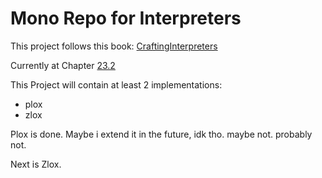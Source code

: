 # Mono Repo for Interpreters

This project follows this book: [CraftingInterpreters](https://craftinginterpreters.com/index.html)

Currently at Chapter [23.2](https://craftinginterpreters.com/jumping-back-and-forth.html#logical-operators)

This Project will contain at least 2 implementations:

- plox
- zlox

Plox is done. Maybe i extend it in the future, idk tho. maybe not. probably not.

Next is Zlox.

